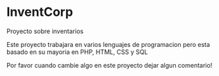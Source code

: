 # InventCorp
Proyecto sobre inventarios

Este proyecto trabajara en varios lenguajes de programacion pero esta basado en su mayoria en PHP, HTML, CSS y SQL

Por favor cuando cambie algo en este proyecto dejar algun comentario!
